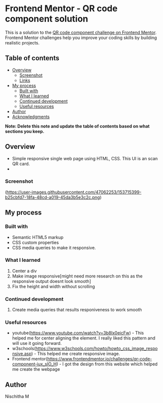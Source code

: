 # Frontend Mentor - QR code component solution

This is a solution to the [QR code component challenge on Frontend Mentor](https://www.frontendmentor.io/challenges/qr-code-component-iux_sIO_H). Frontend Mentor challenges help you improve your coding skills by building realistic projects. 

## Table of contents

- [Overview](#overview)
  - [Screenshot](#screenshot)
  - [Links](#links)
- [My process](#my-process)
  - [Built with](#built-with)
  - [What I learned](#what-i-learned)
  - [Continued development](#continued-development)
  - [Useful resources](#useful-resources)
- [Author](#author)
- [Acknowledgments](#acknowledgments)

**Note: Delete this note and update the table of contents based on what sections you keep.**

## Overview
  - Simple responsive single web page using HTML, CSS. This UI is an scan QR card. 
  - 
### Screenshot
(https://user-images.githubusercontent.com/47062253/153715399-b25cbfd7-18fa-48cd-a019-45da3b5e3c2c.png)

## My process

### Built with

- Semantic HTML5 markup
- CSS custom properties
- CSS media queries to make it responsive.

### What I learned

1. Center a div 
2. Make image responsive[might need more research on this as the responsive output doesnt look smooth] 
3. Fix the height and width without scrolling 


### Continued development
1. Create media queries that results responiveness to work smooth 

### Useful resources

- youtube(https://www.youtube.com/watch?v=3b8Ix0eicFw) - This helped me for center aligning the element. I really liked this pattern and will use it going forward.
- w3schools(https://www.w3schools.com/howto/howto_css_image_responsive.asp) - This helped me create responsive image.
- Frontend mentor(https://www.frontendmentor.io/challenges/qr-code-component-iux_sIO_H) - I got the design from this website which helped me create the webpage

## Author

Nischitha M
